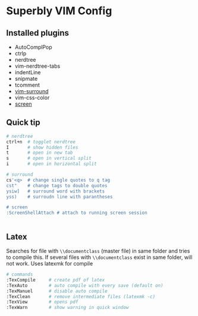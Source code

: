 Superbly VIM Config
===================


Installed plugins
-----------------

+ AutoComplPop
+ ctrlp
+ nerdtree
+ vim-nerdtree-tabs
+ indentLine
+ snipmate 
+ tcomment
+ [vim-surround](https://github.com/tpope/vim-surround)
+ vim-css-color
+ [screen](https://github.com/ervandew/screen)



Quick tip
---------

```sh
# nerdtree
ctrl+n  # togglet nerdtree
I       # show hidden files
t       # open in new tab
s       # open in vertical split
i       # open in horizontal split

# surround
cs'<q>  # change single quotes to q tag
cst"    # change tags to double quotes
ysiw]   # surround word with brackets
yss)    # surroudn line with parantheses

# screen 
:ScreenShellAttach # attach to running screen session



```


Latex
-----

Searches for file with `\\documentclass` (master file) in same folder and tries to compile this.
If several files with `\\documentclass` exist in same folder, will not work.
Uses latexmk for compile

```sh
# commands
:TexCompile     # create pdf of latex
:TexAuto        # auto compile with every save (default on)
:TexManuel      # disable auto compile
:TexClean       # remove intermediate files (latexmk -c)
:TexView        # opens pdf 
:TexWarn        # show warning in quick window
```
